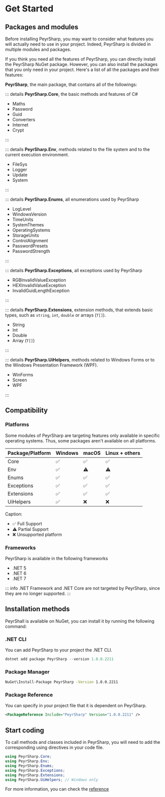 # Get Started

## Packages and modules

Before installing PeyrSharp, you may want to consider what features you will actually need to use in your project. Indeed, PeyrSharp is divided in multiple modules and packages.

If you think you need all the features of PeyrSharp, you can directly install the PeyrSharp NuGet package. However, you can also install the packages that you only need in your project. Here's a list of all the packages and their features:

**PeyrSharp**, the main package, that contains all of the followings:

::: details **PeyrSharp.Core**, the basic methods and features of C#

- Maths
- Password
- Guid
- Converters
- Internet
- Crypt

:::

::: details **PeyrSharp.Env**, methods related to the file system and to the current execution environment.

- FileSys
- Logger
- Update
- System

:::

::: details **PeyrSharp.Enums**, all enumerations used by PeyrSharp

- LogLevel
- WindowsVersion
- TimeUnits
- SystemThemes
- OperatingSystems
- StorageUnits
- ControlAlignment
- PasswordPresets
- PasswordStrength

:::

::: details **PeyrSharp.Exceptions**, all exceptions used by PeyrSharp

- RGBInvalidValueException
- HEXInvalidValueException
- InvalidGuidLengthException

:::

::: details **PeyrSharp.Extensions**, extension methods, that extends basic types, such as <code>string</code>, <code>int</code>, <code>double</code> or arrays (<code>T[]</code>).

- String
- Int
- Double
- Array (`T[]`)

:::

::: details **PeyrSharp.UiHelpers**, methods related to Windows Forms or to the Windows Presentation Framework (WPF).

- WinForms
- Screen
- WPF

:::

## Compatibility

### Platforms

Some modules of PeyrSharp are targeting features only available in specific operating systems. Thus, some packages aren't available on all platforms.

| Package/Platform | Windows | macOS | Linux + others |
| ---------------- | ------- | ----- | -------------- |
| Core             | ✅      | ✅    | ✅             |
| Env              | ✅      | ⚠️    | ⚠️             |
| Enums            | ✅      | ✅    | ✅             |
| Exceptions       | ✅      | ✅    | ✅             |
| Extensions       | ✅      | ✅    | ✅             |
| UiHelpers        | ✅      | ❌    | ❌             |

Caption:

- ✅ Full Support
- ⚠️ Partial Support
- ❌ Unsupported platform

### Frameworks

PeyrSharp is available in the following frameworks

- .NET 5
- .NET 6
- .NET 7

::: info
.NET Framework and .NET Core are not targeted by PeyrSharp, since they are no longer supported.
:::

## Installation methods

PeyrShall is available on NuGet, you can install it by running the following command:

### .NET CLI

You can add PeyrSharp to your project the .NET CLI.

```powershell
dotnet add package PeyrSharp --version 1.0.0.2211
```

### Package Manager

```sh
NuGet\Install-Package PeyrSharp -Version 1.0.0.2211
```

### Package Reference

You can specify in your project file that it is dependent on PeyrSharp.

```xml
<PackageReference Include="PeyrSharp" Version="1.0.0.2211" />
```

## Start coding

To call methods and classes included in PeyrSharp, you will need to add the corresponding using directives in your code file.

```c#
using PeyrSharp.Core;
using PeyrSharp.Env;
using PeyrSharp.Enums;
using PeyrSharp.Exceptions;
using PeyrSharp.Extensions;
using PeyrSharp.UiHelpers; // Windows only
```

For more information, you can check the [reference](/reference)
